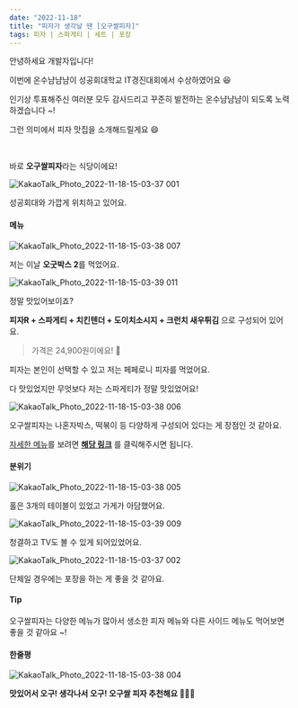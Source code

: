 ```yaml
---
date: "2022-11-18"
title: "피자가 생각날 땐 [오구쌀피자]"
tags: 피자 | 스파게티 | 세트 | 포장
---
```


안녕하세요 개발자입니다!

이번에 온수냠냠냠이 성공회대학교 IT경진대회에서 수상하였어요 😆

인기상 투표해주신 여러분 모두 감사드리고 꾸준히 발전하는 온수냠냠냠이 되도록 노력하겠습니다 ~!

그런 의미에서 피자 맛집을 소개해드릴게요 😄

<br />

바로 **오구쌀피자**라는 식당이에요!

![KakaoTalk_Photo_2022-11-18-15-03-37 001](https://user-images.githubusercontent.com/63100352/202895818-43e2217c-cdc6-478c-a064-39139c450653.jpeg)

성공회대와 가깝게 위치하고 있어요.

#### 메뉴

![KakaoTalk_Photo_2022-11-18-15-03-38 007](https://user-images.githubusercontent.com/63100352/202895852-c6b0ff54-c921-428a-a211-1d1e35e06d40.jpeg)

저는 이날 **오굿박스 2**를 먹었어요.

![KakaoTalk_Photo_2022-11-18-15-03-39 011](https://user-images.githubusercontent.com/63100352/202895837-ce33ad09-f039-42e4-a663-3ade9cae0b4a.jpeg)

정말 맛있어보이죠?

**피자R + 스파게티 + 치킨텐더 + 도이치소시지 + 크런치 새우튀김** 으로 구성되어 있어요.

> 가격은 24,900원이에요! 🤩

피자는 본인이 선택할 수 있고 저는 페페로니 피자를 먹었어요.

다 맛있었지만 무엇보다 저는 스파게티가 정말 맛있었어요!

![KakaoTalk_Photo_2022-11-18-15-03-38 006](https://user-images.githubusercontent.com/63100352/202895895-85dfcf79-7a24-4102-8683-1c369527cfe0.jpeg)

오구쌀피자는 나혼자박스, 떡볶이 등 다양하게 구성되어 있다는 게 장점인 것 같아요.

[자세한 메뉴](https://www.onsuyum.com/Detail/10)를 보려면 **[해당 링크](https://www.onsuyum.com/Detail/14)** 를 클릭해주시면 됩니다.

#### 분위기

![KakaoTalk_Photo_2022-11-18-15-03-38 005](https://user-images.githubusercontent.com/63100352/202895885-d9030c4d-a6a0-4a65-999c-39a986eca2c5.jpeg)

홀은 3개의 테이블이 있었고 가게가 아담했어요.

![KakaoTalk_Photo_2022-11-18-15-03-39 009](https://user-images.githubusercontent.com/63100352/202895868-c3166278-c7ee-49b9-991c-4253dfa87cd6.jpeg)

청결하고 TV도 볼 수 있게 되어있었어요.

![KakaoTalk_Photo_2022-11-18-15-03-37 002](https://user-images.githubusercontent.com/63100352/202895934-a9fcd093-716e-4392-9408-e384236e1c26.jpeg)

단체일 경우에는 포장을 하는 게 좋을 것 같아요.

#### Tip

오구쌀피자는 다양한 메뉴가 많아서 생소한 피자 메뉴와 다른 사이드 메뉴도 먹어보면 좋을 것 같아요 ~!

#### 한줄평

![KakaoTalk_Photo_2022-11-18-15-03-38 004](https://user-images.githubusercontent.com/63100352/202895829-f786ee86-4255-4032-8965-23e87ac5ed38.jpeg)

**맛있어서 오구! 생각나서 오구! 오구쌀 피자 추천해요 🍕👍🏻**
